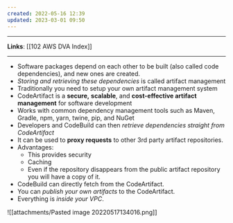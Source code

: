 ```yaml
---
created: 2022-05-16 12:39
updated: 2023-03-01 09:50
---
```

---
**Links**: [[102 AWS DVA Index]]

---
- Software packages depend on each other to be built (also called code dependencies), and new ones are created.
- *Storing and retrieving these dependencies* is called artifact management
- Traditionally you need to setup your own artifact management system 
- CodeArtifact is a **secure,** **scalable**, and **cost-effective artifact management** for software development
- Works with common dependency management tools such as Maven, Gradle, npm, yarn, twine, pip, and NuGet
- Developers and CodeBuild can then *retrieve dependencies straight from CodeArtifact*
- It can be used to **proxy requests** to other 3rd party artifact repositories.
- Advantages:
	- This provides security
	- Caching 
	- Even if the repository disappears from the public artifact repository you will have a copy of it.
- CodeBuild can directly fetch from the CodeArtifact.
- You can *publish your own artifacts* to the CodeArtifact.
- Everything is *inside your VPC*.

![[attachments/Pasted image 20220517134016.png]]